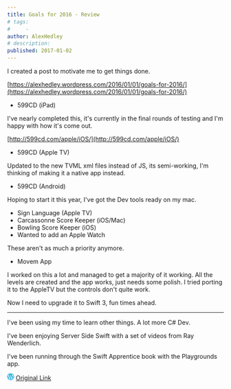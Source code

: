 ```yaml
---
title: Goals for 2016 - Review
# tags:
#     - 
author: AlexHedley
# description: 
published: 2017-01-02
---
```


I created a post to motivate me to get things done.

[https://alexhedley.wordpress.com/2016/01/01/goals-for-2016/](https://alexhedley.wordpress.com/2016/01/01/goals-for-2016/)

- 599CD (iPad)

I've nearly completed this, it's currently in the final rounds of testing and I'm happy with how it's come out.

[http://599cd.com/apple/iOS/](http://599cd.com/apple/iOS/)

- 599CD (Apple TV)

Updated to the new TVML xml files instead of JS, its semi-working, I'm thinking of making it a native app instead.

- 599CD (Android)

Hoping to start it this year, I've got the Dev tools ready on my mac.

- Sign Language (Apple TV)
- Carcassonne Score Keeper (iOS/Mac)
- Bowling Score Keeper (iOS)
- Wanted to add an Apple Watch

These aren't as much a priority anymore.

- Movem App

I worked on this a lot and managed to get a majority of it working. All the levels are created and the app works, just needs some polish. I tried porting it to the AppleTV but the controls don't quite work.

Now I need to upgrade it to Swift 3, fun times ahead.

---

I've been using my time to learn other things. A lot more C# Dev.

I've been enjoying Server Side Swift with a set of videos from Ray Wenderlich.

I've been running through the Swift Apprentice book with the Playgrounds app.

![Wordpress](../images/wordpress.png "Wordpress") [Original Link](https://alexhedley.wordpress.com/2017/01/02/goals-for-2016-review/)
